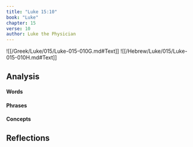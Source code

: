 ```yaml
---
title: "Luke 15:10"
book: "Luke"
chapter: 15
verse: 10
author: Luke the Physician
---
```

![[/Greek/Luke/015/Luke-015-010G.md#Text]]
![[/Hebrew/Luke/015/Luke-015-010H.md#Text]]

## Analysis

#### Words

#### Phrases

#### Concepts

## Reflections

